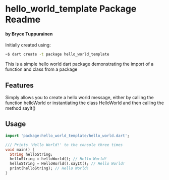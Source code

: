 # hello_world_template Package Readme
#### by Bryce Tuppurainen

Initially created using:
```bash
~$ dart create -t package hello_world_template
```

This is a simple hello world dart package demonstrating the import of a function and class from a package

## Features

Simply allows you to create a hello world message, either by calling the function helloWorld or instantiating the class HelloWorld and then calling the method sayIt()

## Usage

```dart
import 'package:hello_world_template/hello_world.dart';

/// Prints 'Hello World!' to the console three times
void main() {
  String helloString;
  helloString = helloWorld(); // Hello World!
  helloString = HelloWorld().sayIt(); // Hello World!
  print(helloString); // Hello World!
}
```
